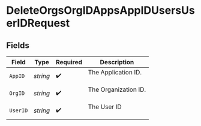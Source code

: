 # DeleteOrgsOrgIDAppsAppIDUsersUserIDRequest


## Fields

| Field                  | Type                   | Required               | Description            |
| ---------------------- | ---------------------- | ---------------------- | ---------------------- |
| `AppID`                | *string*               | :heavy_check_mark:     | The Application ID.<br/><br/> |
| `OrgID`                | *string*               | :heavy_check_mark:     | The Organization ID.<br/><br/> |
| `UserID`               | *string*               | :heavy_check_mark:     | The User ID<br/><br/>  |